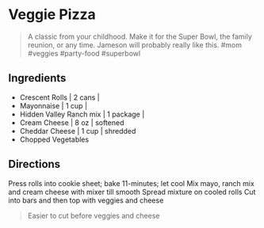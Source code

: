 # Veggie Pizza
> A classic from your childhood. Make it for the Super Bowl, the family reunion, or any time. Jameson will probably really like this. #mom #veggies #party-food #superbowl

## Ingredients
- Crescent Rolls | 2 cans |
- Mayonnaise | 1 cup |
- Hidden Valley Ranch mix | 1 package |
- Cream Cheese | 8 oz | softened
- Cheddar Cheese | 1 cup | shredded
- Chopped Vegetables

## Directions
Press rolls into cookie sheet; bake 11-minutes; let cool
Mix mayo, ranch mix and cream cheese with mixer till smooth
Spread mixture on cooled rolls
Cut into bars and then top with veggies and cheese
> Easier to cut before veggies and cheese